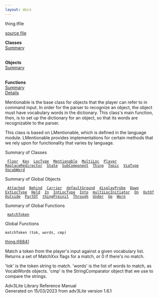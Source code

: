 ```yaml
---
layout: docs
---
```

<span class="title">thing.t</span><span class="type">file</span>

[source file](../source/thing.t.html)

**Classes**  
[Summary](#_ClassSummary_)  
 

**Objects**  
[Summary](#_ObjectSummary_)  
 

**Functions**  
[Summary](#_FunctionSummary_)  
[Details](#_Functions_)

<div class="fdesc">

Mentionable is the base class for objects that the player can refer to
in command input. In order for the parser to recognize an object, the
object must have vocabulary words in the dictionary. This class's main
function, then, is to set up the dictionary for an object, so that its
words are recognizable to the parser.

This class is based on LMentionable, which is defined in the language
module. LMentionable provides implementations for certain methods that
we rely upon for functionality that varies by language.

</div>

<span id="_ClassSummary_"></span>

<div class="mjhd">

<span class="hdln">Summary of Classes</span>  

</div>

` `[`Floor`](../object/Floor.html)`  `[`Key`](../object/Key.html)`  `[`LocType`](../object/LocType.html)`  `[`Mentionable`](../object/Mentionable.html)`  `[`MultiLoc`](../object/MultiLoc.html)`  `[`Player`](../object/Player.html)`  `[`ReplaceRedirector`](../object/ReplaceRedirector.html)`  `[`State`](../object/State.html)`  `[`SubComponent`](../object/SubComponent.html)`  `[`Thing`](../object/Thing.html)`  `[`Topic`](../object/Topic.html)`  `[`ViaType`](../object/ViaType.html)`  `[`VocabWord`](../object/VocabWord.html)`  `
<span id="_ObjectSummary_"></span>

<div class="mjhd">

<span class="hdln">Summary of Global Objects</span>  

</div>

` `[`Attached`](../object/Attached.html)`  `[`Behind`](../object/Behind.html)`  `[`Carrier`](../object/Carrier.html)`  `[`defaultGround`](../object/defaultGround.html)`  `[`displayProbe`](../object/displayProbe.html)`  `[`Down`](../object/Down.html)`  `[`ExtLocType`](../object/ExtLocType.html)`  `[`Held`](../object/Held.html)`  `[`In`](../object/In.html)`  `[`IntLocType`](../object/IntLocType.html)`  `[`Into`](../object/Into.html)`  `[`multiLocInitiator`](../object/multiLocInitiator.html)`  `[`On`](../object/On.html)`  `[`OutOf`](../object/OutOf.html)`  `[`Outside`](../object/Outside.html)`  `[`PartOf`](../object/PartOf.html)`  `[`thingPreinit`](../object/thingPreinit.html)`  `[`Through`](../object/Through.html)`  `[`Under`](../object/Under.html)`  `[`Up`](../object/Up.html)`  `[`Worn`](../object/Worn.html)`  `
<span id="FunctionSummary_"></span>

<div class="mjhd">

<span class="hdln">Summary of Global Functions</span>  

</div>

` `[`matchToken`](#matchToken)`  `

<span id="_Functions_"></span>

<div class="mjhd">

<span class="hdln">Global Functions</span>  

</div>

<span id="matchToken"></span>

`matchToken (tok, words, cmp)`

[thing.t](../file/thing.t.html)\[[684](../source/thing.t.html#684)\]

<div class="desc">

Match a token from the player's input against a given vocabulary list.
Returns a set of MatchXxx flags for a match, or 0 if there's no match.

'tok' is the token string to match. 'words' is the list of words to
match, as VocabWords objects. 'cmp' is the StringComparator object that
we use to compare the strings.

</div>

<div class="ftr">

Adv3Lite Library Reference Manual  
Generated on 15/03/2023 from adv3Lite version 1.6.1

</div>
